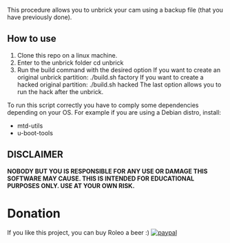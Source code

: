 This procedure allows you to unbrick your cam using a backup file (that you have previously done).

## How to use

1. Clone this repo on a linux machine.
2. Enter to the unbrick folder
   cd unbrick
3. Run the build command with the desired option
   If you want to create an original unbrick partition:
   ./build.sh factory
   If you want to create a hacked original partition:
   ./build.sh hacked
   The last option allows you to run the hack after the unbrick.

To run this script correctly you have to comply some dependencies depending on your OS.
For example if you are using a Debian distro, install:
- mtd-utils
- u-boot-tools

## DISCLAIMER
**NOBODY BUT YOU IS RESPONSIBLE FOR ANY USE OR DAMAGE THIS SOFTWARE MAY CAUSE. THIS IS INTENDED FOR EDUCATIONAL PURPOSES ONLY. USE AT YOUR OWN RISK.**

# Donation
If you like this project, you can buy Roleo a beer :)
[![paypal](https://www.paypalobjects.com/en_US/i/btn/btn_donateCC_LG.gif)](https://www.paypal.com/cgi-bin/webscr?cmd=_donations&business=JBYXDMR24FW7U&currency_code=EUR&source=url)
